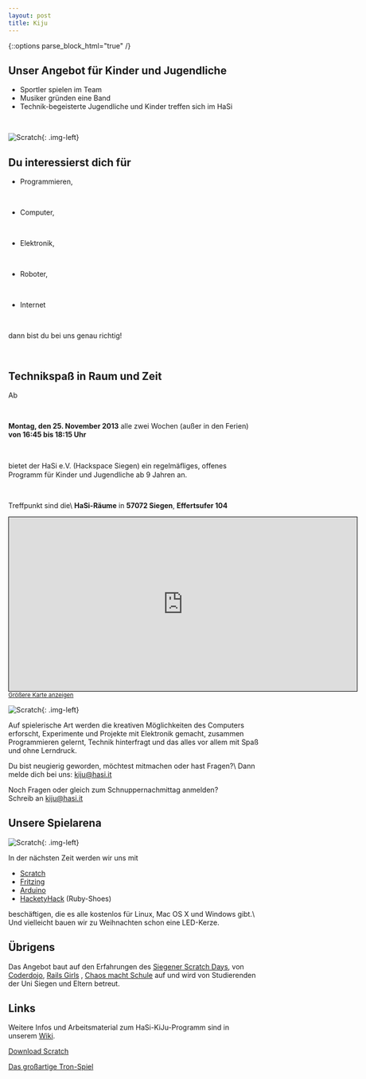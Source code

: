 ```yaml
---
layout: post
title: Kiju
---
```


{::options parse_block_html="true" /}

## Unser Angebot für Kinder und Jugendliche

- Sportler spielen im Team 
- Musiker gründen eine Band
- Technik-begeisterte Jugendliche und Kinder treffen sich im HaSi

<br />

![Scratch](/images/scratch1.jpg "Ein junger Programmierer"){: .img-left}

## Du interessierst dich für

* Programmieren,

<br />

* Computer,

<br />

* Elektronik,

<br />

* Roboter,

<br />

* Internet

<br />

dann bist du bei uns genau richtig!

<br />

## Technikspaß in Raum und Zeit

Ab

<br />

**Montag, den 25. November 2013** alle zwei Wochen (außer in den Ferien)
**von 16:45 bis 18:15 Uhr**

<br />

bietet der HaSi e.V. (Hackspace Siegen) ein regelmäﬂiges, offenes Programm
für Kinder und Jugendliche ab 9 Jahren an.

<br />

Treffpunkt sind die\\
**HaSi-Räume** in **57072 Siegen**, **Effertsufer 104**

<iframe width="700" height="350" frameborder="0" scrolling="no" marginheight="0" marginwidth="0" src="http://www.openstreetmap.org/export/embed.html?bbox=8.00375,50.86801,8.00722,50.8698&amp;layer=mapnik&amp;marker=50.86918,8.00489" style="border: 1px solid black"></iframe><br /><small><a href="http://www.openstreetmap.org/?lat=50.868905&amp;lon=8.005485&amp;zoom=18&amp;layers=M&amp;mlat=50.86918&amp;mlon=8.00489">Gr&#246;&#223;ere Karte anzeigen</a></small>

![Scratch](/images/scratch2.jpg "In
Gemeinschaft macht Technik doppelt Spaﬂ."){: .img-left}

Auf spielerische Art werden die kreativen Möglichkeiten des Computers
erforscht, Experimente und Projekte mit Elektronik gemacht, zusammen
Programmieren gelernt, Technik hinterfragt und das alles vor allem mit Spaß
und ohne Lerndruck.

Du bist neugierig geworden, möchtest mitmachen oder hast Fragen?\\
Dann melde dich bei uns: [kiju@hasi.it](mailto:kiju@hasi.it "Kontakt für
Fragen und Anmeldungen")

Noch Fragen oder gleich zum Schnuppernachmittag anmelden?
<br />
Schreib an  <a href="mailto:kiju@hasi.it">kiju@hasi.it</a> 


## Unsere Spielarena

![Scratch](/images/kijutools.jpg "Techniker brauchen gute Werkzeuge, auch am Computer"){: .img-left}

In der nächsten Zeit werden wir uns mit

* [Scratch](http://scratch.mit.edu/)
* [Fritzing](http://fritzing.org/)
* [Arduino](http://arduino.cc/)
* [HacketyHack](http://hackety.com/) (Ruby-Shoes)

beschäftigen, die es alle kostenlos für Linux, Mac OS X und Windows gibt.\\
Und vielleicht bauen wir zu Weihnachten schon eine LED-Kerze.


## Übrigens

Das Angebot baut auf den Erfahrungen des <a href="http://scratchdaysiegen.wordpress.com/">Siegener Scratch Days</a>, von <a href="http://coderdojo.com/">Coderdojo</a>, <a href="http://railsgirls.com/">Rails Girls</a> , <a href="http://ccc.de/schule"> Chaos macht Schule</a> auf und wird von Studierenden der Uni Siegen und Eltern betreut.


## Links

Weitere Infos und Arbeitsmaterial zum HaSi-KiJu-Programm sind in unserem
[Wiki](http://hasi.it/wiki/HaSi-KiJu).

[Download Scratch](http://scratch.mit.edu/scratch_1.4/)  

[Das großartige Tron-Spiel](http://shared.l3kn.de/tron.sb)

